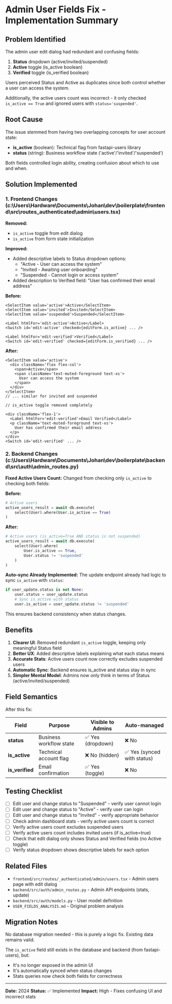 # Admin User Fields Fix - Implementation Summary

## Problem Identified

The admin user edit dialog had redundant and confusing fields:
1. **Status** dropdown (active/invited/suspended) 
2. **Active** toggle (is_active boolean)
3. **Verified** toggle (is_verified boolean)

Users perceived Status and Active as duplicates since both control whether a user can access the system.

Additionally, the active users count was incorrect - it only checked `is_active == True` and ignored users with `status='suspended'`.

## Root Cause

The issue stemmed from having two overlapping concepts for user account state:
- **is_active** (boolean): Technical flag from fastapi-users library
- **status** (string): Business workflow state ('active'/'invited'/'suspended')

Both fields controlled login ability, creating confusion about which to use and when.

## Solution Implemented

### 1. Frontend Changes (c:\Users\Hardware\Documents\Johan\dev\boilerplate\frontend\src\routes\_authenticated\admin\users.tsx)

**Removed:**
- `is_active` toggle from edit dialog
- `is_active` from form state initialization

**Improved:**
- Added descriptive labels to Status dropdown options:
  - "Active - User can access the system"
  - "Invited - Awaiting user onboarding"  
  - "Suspended - Cannot login or access system"
- Added description to Verified field: "User has confirmed their email address"

**Before:**
```tsx
<SelectItem value='active'>Active</SelectItem>
<SelectItem value='invited'>Invited</SelectItem>
<SelectItem value='suspended'>Suspended</SelectItem>

<Label htmlFor='edit-active'>Active</Label>
<Switch id='edit-active' checked={editForm.is_active} ... />

<Label htmlFor='edit-verified'>Verified</Label>
<Switch id='edit-verified' checked={editForm.is_verified} ... />
```

**After:**
```tsx
<SelectItem value='active'>
  <div className='flex flex-col'>
    <span>Active</span>
    <span className='text-muted-foreground text-xs'>
      User can access the system
    </span>
  </div>
</SelectItem>
// ... similar for invited and suspended

// is_active toggle removed completely

<div className='flex-1'>
  <Label htmlFor='edit-verified'>Email Verified</Label>
  <p className='text-muted-foreground text-xs'>
    User has confirmed their email address
  </p>
</div>
<Switch id='edit-verified' ... />
```

### 2. Backend Changes (c:\Users\Hardware\Documents\Johan\dev\boilerplate\backend\src\auth\admin_routes.py)

**Fixed Active Users Count:**
Changed from checking only `is_active` to checking both fields:

**Before:**
```python
# Active users
active_users_result = await db.execute(
    select(User).where(User.is_active == True)
)
```

**After:**
```python
# Active users (is_active=True AND status is not suspended)
active_users_result = await db.execute(
    select(User).where(
        User.is_active == True,
        User.status != 'suspended'
    )
)
```

**Auto-sync Already Implemented:**
The update endpoint already had logic to sync `is_active` with `status`:
```python
if user_update.status is not None:
    user.status = user_update.status
    # Sync is_active with status
    user.is_active = user_update.status != 'suspended'
```

This ensures backend consistency when status changes.

## Benefits

1. **Clearer UI**: Removed redundant `is_active` toggle, keeping only meaningful Status field
2. **Better UX**: Added descriptive labels explaining what each status means
3. **Accurate Stats**: Active users count now correctly excludes suspended users
4. **Automatic Sync**: Backend ensures is_active and status stay in sync
5. **Simpler Mental Model**: Admins now only think in terms of Status (active/invited/suspended)

## Field Semantics

After this fix:

| Field | Purpose | Visible to Admins | Auto-managed |
|-------|---------|------------------|--------------|
| **status** | Business workflow state | ✅ Yes (dropdown) | ❌ No |
| **is_active** | Technical account flag | ❌ No (hidden) | ✅ Yes (synced with status) |
| **is_verified** | Email confirmation | ✅ Yes (toggle) | ❌ No |

## Testing Checklist

- [ ] Edit user and change status to "Suspended" - verify user cannot login
- [ ] Edit user and change status to "Active" - verify user can login
- [ ] Edit user and change status to "Invited" - verify appropriate behavior
- [ ] Check admin dashboard stats - verify active users count is correct
- [ ] Verify active users count excludes suspended users
- [ ] Verify active users count includes invited users (if is_active=true)
- [ ] Check that edit dialog only shows Status and Verified fields (no Active toggle)
- [ ] Verify status dropdown shows descriptive labels for each option

## Related Files

- `frontend/src/routes/_authenticated/admin/users.tsx` - Admin users page with edit dialog
- `backend/src/auth/admin_routes.py` - Admin API endpoints (stats, update)
- `backend/src/auth/models.py` - User model definition
- `USER_FIELDS_ANALYSIS.md` - Original problem analysis

## Migration Notes

No database migration needed - this is purely a logic fix. Existing data remains valid.

The `is_active` field still exists in the database and backend (from fastapi-users), but:
- It's no longer exposed in the admin UI
- It's automatically synced when status changes
- Stats queries now check both fields for correctness

---

**Date:** 2024
**Status:** ✅ Implemented
**Impact:** High - Fixes confusing UI and incorrect stats
